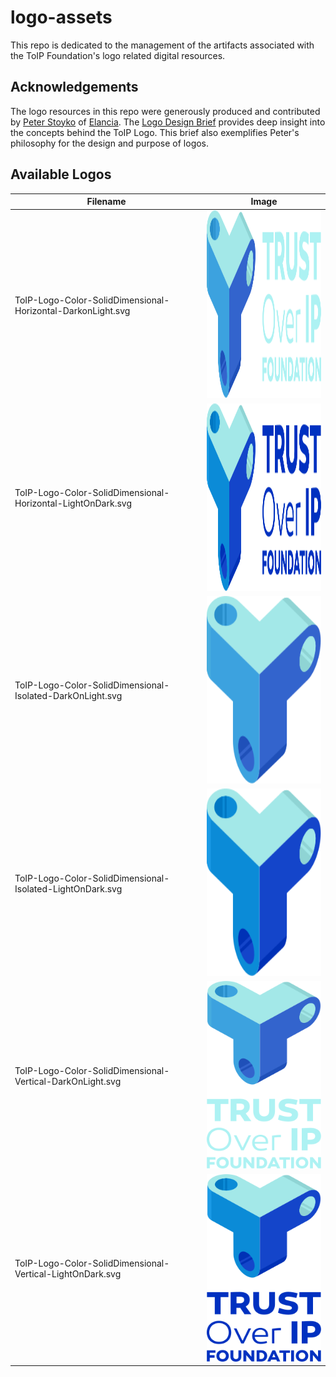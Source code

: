 # logo-assets
This repo is dedicated to the management of the artifacts associated with the ToIP Foundation's logo related digital resources.

## Acknowledgements
The logo resources in this repo were generously produced and contributed by
[Peter Stoyko](https://www.linkedin.com/in/stoyko/) of [Elancia](elanica.com). The [Logo Design Brief](ToIP_Logo_Design_Brief.pdf) provides deep insight into the concepts behind the ToIP Logo. This brief also exemplifies Peter's philosophy for the design and purpose of logos.

## Available Logos

| Filename | Image |
| --- | --- |
| ToIP-Logo-Color-SolidDimensional-Horizontal-DarkonLight.svg | <img src="./logos/ToIP-Logo-Color-SolidDimensional-Horizontal-DarkonLight.svg" width="300" height="300"> |
| ToIP-Logo-Color-SolidDimensional-Horizontal-LightOnDark.svg | <img src="./logos/ToIP-Logo-Color-SolidDimensional-Horizontal-LightOnDark.svg" width="300" height="300"> |
| ToIP-Logo-Color-SolidDimensional-Isolated-DarkOnLight.svg | <img src="./logos/ToIP-Logo-Color-SolidDimensional-Isolated-DarkOnLight.svg" width="300" height="300"> |
| ToIP-Logo-Color-SolidDimensional-Isolated-LightOnDark.svg | <img src="./logos/ToIP-Logo-Color-SolidDimensional-Isolated-LightOnDark.svg"  width="300" height="300"> |
| ToIP-Logo-Color-SolidDimensional-Vertical-DarkOnLight.svg | <img src="./logos/ToIP-Logo-Color-SolidDimensional-Vertical-DarkOnLight.svg"  width="300" height="300"> |
| ToIP-Logo-Color-SolidDimensional-Vertical-LightOnDark.svg | <img src="./logos/ToIP-Logo-Color-SolidDimensional-Vertical-LightOnDark.svg"  width="300" height="300"> |
